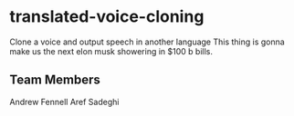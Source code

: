 # translated-voice-cloning
Clone a voice and output speech in another language
This thing is gonna make us the next elon musk showering in $100 b bills.

## Team Members
Andrew Fennell
Aref Sadeghi

